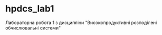 # hpdcs_lab1
Лабораторна робота 1 з дисципліни "Високопродуктивні розподілені обчислювальні системи"
